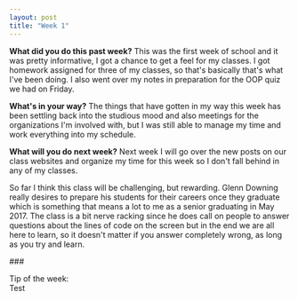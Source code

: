 ```yaml
---
layout: post
title: "Week 1"
---
```


**What did you do this past week?**
This was the first week of school and it was pretty informative, I got a chance to get a feel for my classes. I got homework assigned for three of my classes, so that's basically that's what I've been doing. I also went over my notes in preparation for the OOP quiz we had on Friday.

**What's in your way?**
The things that have gotten in my way this week has been settling back into the studious mood and also meetings for the organizations I'm involved with, but I was still able to manage my time and work everything into my schedule.

**What will you do next week?**
Next week I will go over the new posts on our class websites and organize my time for this week so I don't fall behind in any of my classes.

So far I think this class will be challenging, but rewarding. Glenn Downing really desires to prepare his students for their careers once they graduate which is something that means a lot to me as a senior graduating in May 2017. The class is a bit nerve racking since he does call on people to answer questions about the lines of code on the screen but in the end we are all here to learn, so it doesn't matter if you answer completely wrong, as long as you try and learn. 

###<div>Tip of the week:</div>
Test

